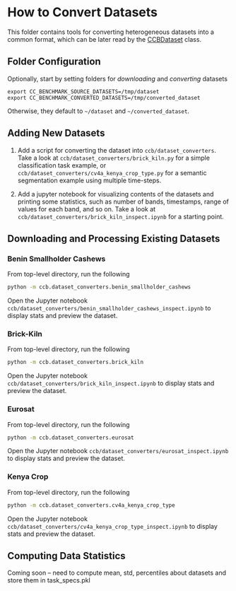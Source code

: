 # How to Convert Datasets

This folder contains tools for converting heterogeneous datasets into a common format, which can be later read by the [CCBDataset](https://github.com/ElementAI/climate-change-benchmark/blob/main/ccb/io/dataset.py) class.

## Folder Configuration
Optionally, start by setting folders for *downloading* and *converting* datasets
```
export CC_BENCHMARK_SOURCE_DATASETS=/tmp/dataset
export CC_BENCHMARK_CONVERTED_DATASETS=/tmp/converted_dataset
```
Otherwise, they default to `~/dataset` and `~/converted_dataset`.

## Adding New Datasets

1. Add a script for converting the dataset into `ccb/dataset_converters`. Take a look at `ccb/dataset_converters/brick_kiln.py` for a simple classification task example, or `ccb/dataset_converters/cv4a_kenya_crop_type.py` for a semantic segmentation example using multiple time-steps.

2. Add a jupyter notebook for visualizing contents of the datasets and printing some statistics, such as number of bands, timestamps, range of values for each band, and so on. Take a look at `ccb/dataset_converters/brick_kiln_inspect.ipynb` for a starting point.

## Downloading and Processing Existing Datasets

### Benin Smallholder Cashews
From top-level directory, run the following
```bash
python -m ccb.dataset_converters.benin_smallholder_cashews
```
Open the Jupyter notebook `ccb/dataset_converters/benin_smallholder_cashews_inspect.ipynb` to display stats and preview the dataset.


### Brick-Kiln
From top-level directory, run the following
```bash
python -m ccb.dataset_converters.brick_kiln
```
Open the Jupyter notebook `ccb/dataset_converters/brick_kiln_inspect.ipynb` to display stats and preview the dataset.


### Eurosat
From top-level directory, run the following
```bash
python -m ccb.dataset_converters.eurosat
```
Open the Jupyter notebook `ccb/dataset_converters/eurosat_inspect.ipynb` to display stats and preview the dataset.


### Kenya Crop
From top-level directory, run the following
```bash
python -m ccb.dataset_converters.cv4a_kenya_crop_type
```
Open the Jupyter notebook `ccb/dataset_converters/cv4a_kenya_crop_type_inspect.ipynb` to display stats and preview the dataset.


## Computing Data Statistics

Coming soon – need to compute mean, std, percentiles about datasets and store them in task_specs.pkl
